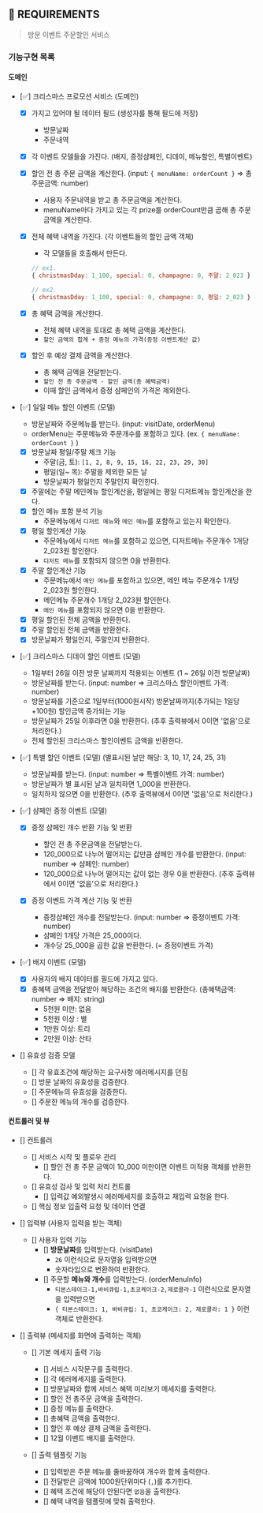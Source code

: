 ## 🚀 REQUIREMENTS

> 방문 이벤트 주문할인 서비스

### 기능구현 목록

#### 도메인

- [✅] 크리스마스 프로모션 서비스 (도메인)

  - [x] 가지고 있어야 될 데이터 필드 (생성자를 통해 필드에 저장)
    - 방문날짜
    - 주문내역
  - [x] 각 이벤트 모델들을 가진다. (배지, 증정샴페인, 디데이, 메뉴할인, 특별이벤트)

  - [x] 할인 전 총 주문 금액을 계산한다. (input: `{ menuName: orderCount }` => 총 주문금액: number)

    - 사용자 주문내역을 받고 총 주문금액을 계산한다.
    - menuName마다 가지고 있는 각 prize를 orderCount만큼 곱해 총 주문 금액을 계산한다.

  - [x] 전체 혜택 내역을 가진다. (각 이벤트들의 할인 금액 객체)

    - 각 모델들을 호출해서 만든다.

    ```js
    // ex1.
    { christmasDday: 1_100, special: 0, champagne: 0, 주말: 2_023 }

    // ex2.
    { christmasDday: 1_100, special: 0, champagne: 0, 평일: 2_023 }
    ```

  - [x] 총 혜택 금액을 계산한다.

    - 전체 혜택 내역을 토대로 총 혜택 금액을 계산한다.
    - `할인 금액의 합계 + 증정 메뉴의 가격(증정 이벤트계산 값)`

  - [x] 할인 후 예상 결제 금액을 계산한다.
    - 총 혜택 금액을 전달받는다.
    - `할인 전 총 주문금액 - 할인 금액(총 혜택금액)`
    - 이때 할인 금액에서 증정 샴페인의 가격은 제외한다.

- [✅] 일일 메뉴 할인 이벤트 (모델)

  - 방문날짜와 주문메뉴를 받는다. (input: visitDate, orderMenu)
  - orderMenu는 주문메뉴와 주문개수를 포함하고 있다. (ex. `{ menuName: orderCount }` )

  - [x] 방문날짜 평일/주말 체크 기능
    - 주말(금, 토): `[1, 2, 8, 9, 15, 16, 22, 23, 29, 30]`
    - 평일(일~ 목): 주말을 제외한 모든 날
    - 방문날짜가 평일인지 주말인지 확인한다.
  - [x] 주말에는 주말 메인메뉴 할인계산을, 평일에는 평일 디저트메뉴 할인계산을 한다.
  - [x] 할인 메뉴 포함 분석 기능
    - 주문메뉴에서 `디저트 메뉴`와 `메인 메뉴`를 포함하고 있는지 확인한다.
  - [x] 평일 할인계산 기능
    - 주문메뉴에서 `디저트 메뉴`를 포함하고 있으면, 디저트메뉴 주문개수 1개당 2_023원 할인한다.
    - `디저트 메뉴`를 포함되지 않으면 0을 반환한다.
  - [x] 주말 할인계산 기능
    - 주문메뉴에서 `메인 메뉴`를 포함하고 있으면, 메인 메뉴 주문개수 1개당 2_023원 할인한다.
    - 메인메뉴 주문개수 1개당 2_023원 할인한다.
    - `메인 메뉴`를 포함되지 않으면 0을 반환한다.
  - [x] 평일 할인된 전체 금액을 반환한다.
  - [x] 주말 할인된 전체 금액을 반환한다.
  - [x] 방문날짜가 평일인지, 주말인지 반환한다.

- [✅] 크리스마스 디데이 할인 이벤트 (모델)

  - 1일부터 26일 이전 방문 날짜까지 적용되는 이벤트 (1 ~ 26일 이전 방문날짜)
  - 방문날짜를 받는다. (input: number => 크리스마스 할인이벤트 가격: number)
  - 방문날짜를 기준으로 1일부터(1000원시작) 방문날짜까지(추가되는 1일당 +100원) 할인금액 증가되는 기능
  - 방문날짜가 25일 이후라면 0을 반환한다. (추후 출력뷰에서 0이면 '없음'으로 처리한다.)
  - 전체 할인된 크리스마스 할인이벤트 금액을 반환한다.

- [✅] 특별 할인 이벤트 (모델) (별표시된 날만 해당: 3, 10, 17, 24, 25, 31)

  - 방문날짜를 받는다. (input: number => 특별이벤트 가격: number)
  - 방문날짜가 별 표시된 날과 일치하면 1_000을 반환한다.
  - 일치하지 않으면 0을 반환한다. (추후 출력뷰에서 0이면 '없음'으로 처리한다.)

- [✅] 샴페인 증정 이벤트 (모델)

  - [x] 증정 샴페인 개수 반환 기능 및 반환

    - 할인 전 총 주문금액을 전달받는다.
    - 120_000으로 나누어 떨어지는 값만큼 샴페인 개수를 반환한다. (input: number => 샴페인: number)
    - 120_000으로 나누어 떨어지는 값이 없는 경우 0을 반환한다. (추후 출력뷰에서 0이면 '없음'으로 처리한다.)

  - [x] 증정 이벤트 가격 계산 기능 및 반환

    - 증정샴페인 개수를 전달받는다. (input: number => 증정이벤트 가격: number)
    - 샴페인 1개당 가격은 25_000이다.
    - 개수당 25_000을 곱한 값을 반환한다. (= 증정이벤트 가격)

- [✅] 배지 이벤트 (모델)

  - [x] 사용자의 배지 데이터를 필드에 가지고 있다.
  - [x] 총혜택 금액을 전달받아 해당하는 조건의 배지를 반환한다. (총혜택금액: number => 배지: string)
    - 5천원 미만: 없음
    - 5천원 이상 : 별
    - 1만원 이상: 트리
    - 2만원 이상: 산타

- [] 유효성 검증 모델

  - [] 각 유효조건에 해당하는 요구사항 에러메시지를 던짐
  - [] 방문 날짜의 유효성을 검증한다.
  - [] 주문메뉴의 유효성을 검증한다.
  - [] 주문한 메뉴의 개수를 검증한다.

#### 컨트롤러 및 뷰

- [] 컨트롤러

  - [] 서비스 시작 및 플로우 관리
    - [] 할인 전 총 주문 금액이 10_000 미만이면 이벤트 미적용 객체를 반환한다.
  - [] 유효성 검사 및 입력 처리 컨트롤
    - [] 입력값 예외발생시 에러메세지를 호출하고 재입력 요청을 한다.
  - [] 핵심 정보 입출력 요청 및 데이터 연결

- [] 입력뷰 (사용자 입력을 받는 객체)

  - [] 사용자 입력 기능
    - [] **방문날짜**를 입력받는다. (visitDate)
      - `26` 이런식으로 문자열을 입력받으면
      - 숫자타입으로 변환하여 반환한다.
    - [] 주문할 **메뉴와 개수**를 입력받는다. (orderMenuInfo)
      - `티본스테이크-1,바비큐립-1,초코케이크-2,제로콜라-1` 이런식으로 문자열을 입력받으면
      - `{ 티본스테이크: 1, 바비큐립: 1, 초코케이크: 2, 제로콜라: 1 }` 이런 객체로 반환한다.

- [] 출력뷰 (메세지를 화면에 출력하는 객체)

  - [] 기본 메세지 출력 기능

    - [] 서비스 시작문구를 출력한다.
    - [] 각 에러메세지를 출력한다.
    - [] 방문날짜와 함께 서비스 혜택 미리보기 메세지를 출력한다.
    - [] 할인 전 총주문 금액을 출력한다.
    - [] 증정 메뉴를 출력한다.
    - [] 총혜택 금액을 출력한다.
    - [] 할인 후 예상 결제 금액을 출력한다.
    - [] 12월 이벤트 배지를 출력한다.

  - [] 출력 템플릿 기능
    - [] 입력받은 주문 메뉴를 줄바꿈하여 개수와 함께 출력한다.
    - [] 전달받은 금액에 1000원단위마다 (`,`)를 추가한다.
    - [] 혜택 조건에 해당이 안된다면 `없음`을 출력한다.
    - [] 혜택 내역을 템플릿에 맞춰 출력한다.
